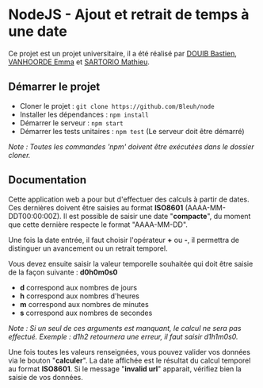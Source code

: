 NodeJS - Ajout et retrait de temps à une date
===================
Ce projet est un projet universitaire, il a été réalisé par [DOUIB Bastien](https://github.com/Bleuh/node), 
[VANHOORDE Emma](https://github.com/EmmaVanHoorde) et [SARTORIO Mathieu](https://github.com/Mathieu-S).


Démarrer le projet
-------------
- Cloner le projet : `git clone https://github.com/Bleuh/node`
- Installer les dépendances : `npm install`
- Démarrer le serveur : `npm start`
- Démarrer les tests unitaires : `npm test` (Le serveur doit être démarré)

_Note : Toutes les commandes 'npm' doivent être exécutées dans le dossier cloner._

Documentation
-------------
Cette application web a pour but d'effectuer des calculs à partir de dates. Ces dernières doivent être 
saisies au format **ISO8601** (AAAA-MM-DDT00:00:00Z). Il est possible de saisir une date "**compacte**", 
du moment que cette dernière respecte le format "AAAA-MM-DD".

Une fois la date entrée, il faut choisir l'opérateur **+** ou **-**, il permettra de distinguer un 
avancement ou un retrait temporel.

Vous devez ensuite saisir la valeur temporelle souhaitée qui doit être saisie de la façon 
suivante : **d0h0m0s0**
- **d** correspond aux nombres de jours
- **h** correspond aux nombres d'heures
- **m** correspond aux nombres de minutes
- **s** correspond aux nombres de secondes

_Note : Si un seul de ces arguments est manquant, le calcul ne sera pas effectué. 
Exemple : d1h2 retournera une erreur, il faut saisir d1h1m0s0._

Une fois toutes les valeurs renseignées, vous pouvez valider vos données via le bouton "**calculer**". 
La date affichée est le résultat du calcul temporel au format **ISO8601**. Si le message 
"**invalid url**" apparait, vérifiez bien la saisie de vos données.
